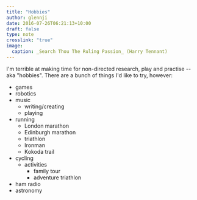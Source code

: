 ```yaml
---
title: "Hobbies"
author: glennji
date: 2016-07-26T06:21:13+10:00
draft: false
type: note
crosslink: "true"
image:
  caption: _Search Thou The Ruling Passion_ (Harry Tennant)
---
```

I'm terrible at making time for non-directed research, play and practise -- aka "hobbies". There are a bunch of things I'd like to try, however:

* games
* robotics
* music
  * writing/creating
  * playing
* running
  * London marathon
  * Edinburgh marathon
  * triathlon
  * Ironman
  * Kokoda trail
* cycling
  * activities
    * family tour
    * adventure triathlon
* ham radio
* astronomy
